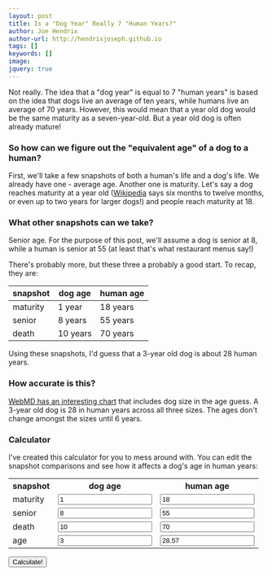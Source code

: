 ```yaml
---
layout: post
title: Is a "Dog Year" Really 7 "Human Years?"
author: Joe Hendrix
author-url: http://hendrixjoseph.github.io
tags: []
keywords: []
image:
jquery: true
---
```


Not really. The idea that a "dog year" is equal to 7 "human years" is based on the idea that dogs live an average of ten years, while humans live an average of 70 years. However, this would mean that a year old dog would be the same maturity as a seven-year-old. But a year old dog is often already mature!

### So how can we figure out the "equivalent age" of a dog to a human?

First, we'll take a few snapshots of both a human's life and a dog's life. We already have one - average age. Another one is maturity. Let's say a dog reaches maturity at a year old ([Wikipedia](https://en.wikipedia.org/wiki/Dog#Reproduction) says six months to twelve months, or even up to two years for larger dogs!) and people reach maturity at 18.

### What other snapshots can we take?

Senior age. For the purpose of this post, we'll assume a dog is senior at 8, while a human is senior at 55 (at least that's what restaurant menus say!)

There's probably more, but these three a probably a good start. To recap, they are:

snapshot | dog age | human age
--- | --- | ---
maturity | 1 year | 18 years
senior | 8 years | 55 years
death | 10 years | 70 years

Using these snapshots, I'd guess that a 3-year old dog is about 28 human years.

### How accurate is this?

[WebMD has an interesting chart](http://pets.webmd.com/dogs/how-to-calculate-your-dogs-age) that includes dog size in the age guess. A 3-year old dog is 28 in human years across all three sizes. The ages don't change amongst the sizes until 6 years.

### Calculator

I've created this calculator for you to mess around with. You can edit the snapshot comparisons and see how it affects a dog's age in human years:

<table>
<tr><th>snapshot</th><th>dog age</th><th>human age</th></tr>
<tr>
  <td>maturity</td>
  <td><input id="dog-maturity" type="number" value="1" required /></td>
  <td><input id="human-maturity" type="number" value="18" required /></td>
</tr><tr>
  <td>senior</td>
  <td><input id="dog-senior" type="number" value="8" required /></td>
  <td><input id="human-senior" type="number" value="55" required /></td>
</tr><tr>
  <td>death</td>
  <td><input id="dog-death" type="number" value="10" required /></td>
  <td><input id="human-death" type="number" value="70" required /></td>
</tr><tr>
  <td>age</td>
  <td><input id="dog-age" type="number" value="3" required /></td>
  <td><input id="human-age" type="number" value="28.57" /></td>
</tr>
</table>
<button id="update" type="button">Calculate!</button> 


<script>
$(document).ready(function(){
  $("#update").click(function(){
    var dm = $("#dog-maturity").val();
    var hm = $("#human-maturity").val();
    var ds = $("#dog-senior").val();
    var hs = $("#human-senior").val();
    var dd = $("#dog-death").val();
    var hd = $("#human-death").val();
    var da = $("#dog-age").val();
    var ha = 0;
    
    if(da <= dm) {
      ha = da * hm / dm;
    } else if (da <= ds) {
      ha = (hs - hm) * (da - dm) / (ds - dm) + hm;
    } else {
      ha = (hd - hs) * (da - ds) / (dd - ds) + hs;
    }
    
    $("#human-age").val(ha);
  });
});
</script>
